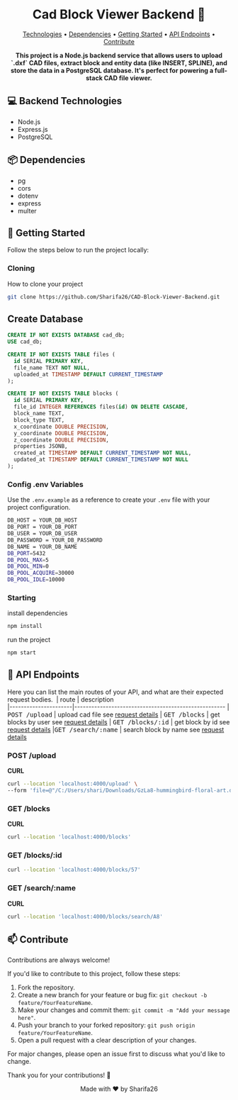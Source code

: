 <h1 align="center" style="font-weight: bold;">Cad Block Viewer Backend 🧱 </h1>

<p align="center">
 <a href="#technologies">Technologies</a> •
 <a href="#dependencies">Dependencies</a> •
 <a href="#started">Getting Started</a> • 
<a href="#routes">API Endpoints</a> •
 <a href="#contribute">Contribute</a>
</p>

<p align="center">
    <b>This project is a Node.js backend service that allows users to upload `.dxf` CAD files, extract block and entity data (like INSERT, SPLINE), and store the data in a PostgreSQL database. It's perfect for powering a full-stack CAD file viewer.
</b>
</p>


<h2 id="technologies">💻 Backend Technologies</h2>

<ul>
    <li>Node.js</li>
    <li>Express.js</li>
    <li>PostgreSQL</li>
</ul>

<h2 id="dependencies">📦 Dependencies</h2>

<ul>
    <li>pg</li>
    <li>cors</li>
    <li>dotenv</li>
    <li>express</li>
    <li>multer</li>
</ul>


<h2 id="started">🚀 Getting Started</h2>

<p>Follow the steps below to run the project locally:</p>

<h3>Cloning</h3>

How to clone your project

```bash
git clone https://github.com/Sharifa26/CAD-Block-Viewer-Backend.git
```

## Create Database

```sql
CREATE IF NOT EXISTS DATABASE cad_db;
USE cad_db;

CREATE IF NOT EXISTS TABLE files (
  id SERIAL PRIMARY KEY,
  file_name TEXT NOT NULL,
  uploaded_at TIMESTAMP DEFAULT CURRENT_TIMESTAMP
);

CREATE IF NOT EXISTS TABLE blocks (
  id SERIAL PRIMARY KEY,
  file_id INTEGER REFERENCES files(id) ON DELETE CASCADE,
  block_name TEXT,
  block_type TEXT,
  x_coordinate DOUBLE PRECISION,
  y_coordinate DOUBLE PRECISION,
  z_coordinate DOUBLE PRECISION,
  properties JSONB,
  created_at TIMESTAMP DEFAULT CURRENT_TIMESTAMP NOT NULL,
  updated_at TIMESTAMP DEFAULT CURRENT_TIMESTAMP NOT NULL
);


```

<h3>Config .env Variables</h3>

<p>Use the <code>.env.example</code> as a reference to create your <code>.env</code> file with your project configuration.</p>

```bash
DB_HOST = YOUR_DB_HOST
DB_PORT = YOUR_DB_PORT
DB_USER = YOUR_DB_USER
DB_PASSWORD = YOUR_DB_PASSWORD  
DB_NAME = YOUR_DB_NAME
DB_PORT=5432
DB_POOL_MAX=5
DB_POOL_MIN=0
DB_POOL_ACQUIRE=30000
DB_POOL_IDLE=10000
```

<h3>Starting</h3>

install dependencies

```bash
npm install
```

run the project

```bash
npm start
```

<h2 id="routes">📍 API Endpoints</h2>

Here you can list the main routes of your API, and what are their expected request bodies.
​
| route               | description                                          
|----------------------|-----------------------------------------------------
| <kbd>POST /upload</kbd>     | upload cad file see [request details](#post-upload-detail)
| <kbd>GET /blocks</kbd>     | get blocks by user see [request details](#get-blocks-detail)
| <kbd>GET /blocks/:id</kbd>     | get block by id see [request details](#get-blocks-id-detail)
|<kbd>GET /search/:name</kbd>     | search block by name see [request details](#get-search-name-detail)

<h3 id="post-upload-detail">POST /upload</h3>

**CURL**
```bash
curl --location 'localhost:4000/upload' \
--form 'file=@"/C:/Users/shari/Downloads/GzLa8-hummingbird-floral-art.dxf"'

```

<h3 id="get-blocks-detail">GET /blocks</h3>

**CURL**
```bash
curl --location 'localhost:4000/blocks'
```
<h3 id="get-blocks-id-detail">GET /blocks/:id</h3>

```bash
curl --location 'localhost:4000/blocks/57'
```

<h3 id="get-search-name-detail">GET /search/:name</h3>

**CURL**

```bash
curl --location 'localhost:4000/blocks/search/A8'
```

<h2 id="contribute">📫 Contribute</h2>

<p>Contributions are always welcome!</p>

<p>If you'd like to contribute to this project, follow these steps:</p>
<ol>
    <li>Fork the repository.</li>
    <li>Create a new branch for your feature or bug fix: <code>git checkout -b feature/YourFeatureName</code>.</li>
    <li>Make your changes and commit them: <code>git commit -m "Add your message here"</code>.</li>
    <li>Push your branch to your forked repository: <code>git push origin feature/YourFeatureName</code>.</li>
    <li>Open a pull request with a clear description of your changes.</li>
</ol>

<p>For major changes, please open an issue first to discuss what you'd like to change.</p>

<p>Thank you for your contributions! 🙌</p>

<p align="center">Made with ❤️ by Sharifa26</p>



